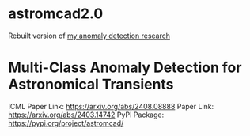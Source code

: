 # astromcad2.0

Rebuilt version of [my anomaly detection research](https://github.com/Rithwik-G/astromcad)

# Multi-Class Anomaly Detection for Astronomical Transients

ICML Paper Link: https://arxiv.org/abs/2408.08888
Paper Link: https://arxiv.org/abs/2403.14742
PyPI Package: https://pypi.org/project/astromcad/
